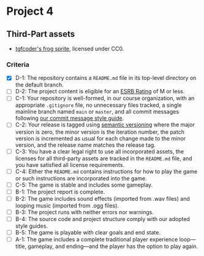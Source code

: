 # Project 4

## Third-Part assets
- [tgfcoder's frog sprite](https://opengameart.org/content/frog-player-spritesheets), licensed under CC0.

### Criteria
- [x] D-1: The repository contains a <code>README.md</code> file in its top-level directory on the default branch.
- [ ] D-2: The project content is eligible for an <a href="https://www.esrb.org/ratings-guide/">ESRB Rating</a> of M or less.
- [ ] C-1: Your repository is well-formed, in our course organization, with an appropriate <code>.gitignore</code> file, no unnecessary files tracked, a single mainline branch named <code>main</code> or <code>master</code>, and all commit messages following <a href="https://cbea.ms/git-commit/">our commit message style guide</a>.
- [ ] C-2: Your release is tagged using <a href="https://semver.org/">semantic versioning</a> where the major version is zero, the minor version is the iteration number, the patch version is incremented as usual for each change made to the minor version, and the release name matches the release tag.
- [ ] C-3: You have a clear legal right to use all incorporated assets, the licenses for all third-party assets are tracked in the <code>README.md</code> file, and you have satisfied all license requirements.
- [ ] C-4: Either the <code>README.md</code> contains instructions for how to play the game or such instructions are incorporated into the game.
- [ ] C-5: The game is stable and includes some gameplay.
- [ ] B-1: The project report is complete.
- [ ] B-2: The game includes sound effects (imported from .wav files) and looping music (imported from .ogg files).
- [ ] B-3: The project runs with neither errors nor warnings.
- [ ] B-4: The source code and project structure comply with our adopted style guides.
- [ ] B-5: The game is playable with clear goals and end state.
- [ ] A-1: The game includes a complete traditional player experience loop&mdash;title, gameplay, and ending&mdash;and the player has the option to play again.
